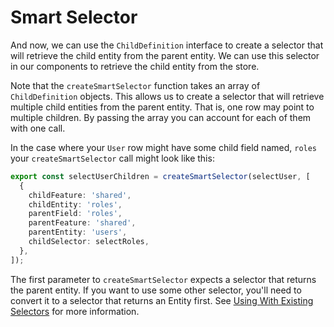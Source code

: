 # Smart Selector

And now, we can use the `ChildDefinition` interface to create a selector that will retrieve the child entity from the parent entity. We can use this selector in our components to retrieve the child entity from the store.

Note that the `createSmartSelector` function takes an array of `ChildDefinition` objects. This allows us to create a selector that will retrieve multiple child entities from the parent entity. That is, one row may point to multiple children. By passing the array you can account for each of them with one call.

In the case where your `User` row might have some child field named, `roles` your `createSmartSelector` call might look like this:

```typescript
export const selectUserChildren = createSmartSelector(selectUser, [
  {
    childFeature: 'shared',
    childEntity: 'roles',
    parentField: 'roles',
    parentFeature: 'shared',
    parentEntity: 'users',
    childSelector: selectRoles,
  },
]);
```

The first parameter to `createSmartSelector` expects a selector that returns the parent entity. If you want to use some other selector, you'll need to convert it to a selector that returns an Entity first. See [Using With Existing Selectors](../using-smart-ng-rx/using-with-existing-selectors) for more information.
